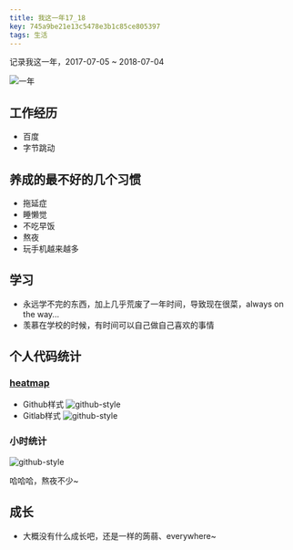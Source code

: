 ```yaml
---
title: 我这一年17_18
key: 745a9be21e13c5478e3b1c85ce805397
tags: 生活
---
```


记录我这一年，2017-07-05 ~ 2018-07-04

![一年](http://118.24.108.205:8086/pic/blog/one-year.png)

<!--more-->

## 工作经历

- 百度
- 字节跳动

## 养成的最不好的几个习惯

- 拖延症
- 睡懒觉
- 不吃早饭
- 熬夜
- 玩手机越来越多

## 学习

- 永远学不完的东西，加上几乎荒废了一年时间，导致现在很菜，always on the way...
- 羡慕在学校的时候，有时间可以自己做自己喜欢的事情

## 个人代码统计

### [heatmap](https://github.com/kevinsqi/react-calendar-heatmap)
- Github样式
![github-style](http://118.24.108.205:8086/pic/blog/2017-code-github-style.png)
- Gitlab样式
![github-style](http://118.24.108.205:8086/pic/blog/2017-code-gitlab-style.png)

### 小时统计
![github-style](http://118.24.108.205:8086/pic/blog/2017-code-hour.png)

哈哈哈，熬夜不少~

## 成长

- 大概没有什么成长吧，还是一样的蒟蒻、everywhere~
